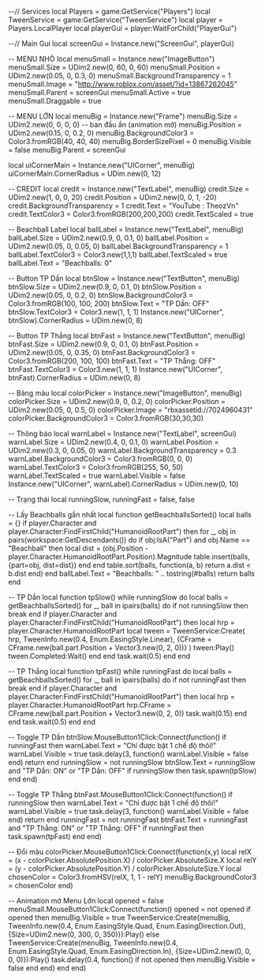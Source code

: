 --// Services
local Players = game:GetService("Players")
local TweenService = game:GetService("TweenService")
local player = Players.LocalPlayer
local playerGui = player:WaitForChild("PlayerGui")

--// Main Gui
local screenGui = Instance.new("ScreenGui", playerGui)

-- MENU NHỎ
local menuSmall = Instance.new("ImageButton")
menuSmall.Size = UDim2.new(0, 60, 0, 60)
menuSmall.Position = UDim2.new(0.05, 0, 0.3, 0)
menuSmall.BackgroundTransparency = 1
menuSmall.Image = "http://www.roblox.com/asset/?id=13867262045"
menuSmall.Parent = screenGui
menuSmall.Active = true
menuSmall.Draggable = true

-- MENU LỚN
local menuBig = Instance.new("Frame")
menuBig.Size = UDim2.new(0, 0, 0, 0) -- ban đầu ẩn (animation mở)
menuBig.Position = UDim2.new(0.15, 0, 0.2, 0)
menuBig.BackgroundColor3 = Color3.fromRGB(40, 40, 40)
menuBig.BorderSizePixel = 0
menuBig.Visible = false
menuBig.Parent = screenGui

local uiCornerMain = Instance.new("UICorner", menuBig)
uiCornerMain.CornerRadius = UDim.new(0, 12)

-- CREDIT
local credit = Instance.new("TextLabel", menuBig)
credit.Size = UDim2.new(1, 0, 0, 20)
credit.Position = UDim2.new(0, 0, 1, -20)
credit.BackgroundTransparency = 1
credit.Text = "YouTube : TheozVn"
credit.TextColor3 = Color3.fromRGB(200,200,200)
credit.TextScaled = true

-- Beachball Label
local ballLabel = Instance.new("TextLabel", menuBig)
ballLabel.Size = UDim2.new(0.9, 0, 0.1, 0)
ballLabel.Position = UDim2.new(0.05, 0, 0.05, 0)
ballLabel.BackgroundTransparency = 1
ballLabel.TextColor3 = Color3.new(1,1,1)
ballLabel.TextScaled = true
ballLabel.Text = "Beachballs: 0"

-- Button TP Dần
local btnSlow = Instance.new("TextButton", menuBig)
btnSlow.Size = UDim2.new(0.9, 0, 0.1, 0)
btnSlow.Position = UDim2.new(0.05, 0, 0.2, 0)
btnSlow.BackgroundColor3 = Color3.fromRGB(100, 100, 200)
btnSlow.Text = "TP Dần: OFF"
btnSlow.TextColor3 = Color3.new(1, 1, 1)
Instance.new("UICorner", btnSlow).CornerRadius = UDim.new(0, 8)

-- Button TP Thẳng
local btnFast = Instance.new("TextButton", menuBig)
btnFast.Size = UDim2.new(0.9, 0, 0.1, 0)
btnFast.Position = UDim2.new(0.05, 0, 0.35, 0)
btnFast.BackgroundColor3 = Color3.fromRGB(200, 100, 100)
btnFast.Text = "TP Thẳng: OFF"
btnFast.TextColor3 = Color3.new(1, 1, 1)
Instance.new("UICorner", btnFast).CornerRadius = UDim.new(0, 8)

-- Bảng màu
local colorPicker = Instance.new("ImageButton", menuBig)
colorPicker.Size = UDim2.new(0.9, 0, 0.2, 0)
colorPicker.Position = UDim2.new(0.05, 0, 0.5, 0)
colorPicker.Image = "rbxassetid://7024960431"
colorPicker.BackgroundColor3 = Color3.fromRGB(30,30,30)

-- Thông báo
local warnLabel = Instance.new("TextLabel", screenGui)
warnLabel.Size = UDim2.new(0.4, 0, 0.1, 0)
warnLabel.Position = UDim2.new(0.3, 0, 0.05, 0)
warnLabel.BackgroundTransparency = 0.3
warnLabel.BackgroundColor3 = Color3.fromRGB(0, 0, 0)
warnLabel.TextColor3 = Color3.fromRGB(255, 50, 50)
warnLabel.TextScaled = true
warnLabel.Visible = false
Instance.new("UICorner", warnLabel).CornerRadius = UDim.new(0, 10)

-- Trạng thái
local runningSlow, runningFast = false, false

-- Lấy Beachballs gần nhất
local function getBeachballsSorted()
	local balls = {}
	if player.Character and player.Character:FindFirstChild("HumanoidRootPart") then
		for _, obj in pairs(workspace:GetDescendants()) do
			if obj:IsA("Part") and obj.Name == "Beachball" then
				local dist = (obj.Position - player.Character.HumanoidRootPart.Position).Magnitude
				table.insert(balls, {part=obj, dist=dist})
			end
		end
		table.sort(balls, function(a, b) return a.dist < b.dist end)
	end
	ballLabel.Text = "Beachballs: " .. tostring(#balls)
	return balls
end

-- TP Dần
local function tpSlow()
	while runningSlow do
		local balls = getBeachballsSorted()
		for _, ball in ipairs(balls) do
			if not runningSlow then break end
			if player.Character and player.Character:FindFirstChild("HumanoidRootPart") then
				local hrp = player.Character.HumanoidRootPart
				local tween = TweenService:Create(
					hrp,
					TweenInfo.new(0.4, Enum.EasingStyle.Linear),
					{CFrame = CFrame.new(ball.part.Position + Vector3.new(0, 2, 0))}
				)
				tween:Play()
				tween.Completed:Wait()
			end
		end
		task.wait(0.5)
	end
end

-- TP Thẳng
local function tpFast()
	while runningFast do
		local balls = getBeachballsSorted()
		for _, ball in ipairs(balls) do
			if not runningFast then break end
			if player.Character and player.Character:FindFirstChild("HumanoidRootPart") then
				local hrp = player.Character.HumanoidRootPart
				hrp.CFrame = CFrame.new(ball.part.Position + Vector3.new(0, 2, 0))
				task.wait(0.15)
			end
		end
		task.wait(0.5)
	end
end

-- Toggle TP Dần
btnSlow.MouseButton1Click:Connect(function()
	if runningFast then
		warnLabel.Text = "Chỉ được bật 1 chế độ thôi!"
		warnLabel.Visible = true
		task.delay(3, function() warnLabel.Visible = false end)
		return
	end
	runningSlow = not runningSlow
	btnSlow.Text = runningSlow and "TP Dần: ON" or "TP Dần: OFF"
	if runningSlow then task.spawn(tpSlow) end
end)

-- Toggle TP Thẳng
btnFast.MouseButton1Click:Connect(function()
	if runningSlow then
		warnLabel.Text = "Chỉ được bật 1 chế độ thôi!"
		warnLabel.Visible = true
		task.delay(3, function() warnLabel.Visible = false end)
		return
	end
	runningFast = not runningFast
	btnFast.Text = runningFast and "TP Thẳng: ON" or "TP Thẳng: OFF"
	if runningFast then task.spawn(tpFast) end
end)

-- Đổi màu
colorPicker.MouseButton1Click:Connect(function(x,y)
	local relX = (x - colorPicker.AbsolutePosition.X) / colorPicker.AbsoluteSize.X
	local relY = (y - colorPicker.AbsolutePosition.Y) / colorPicker.AbsoluteSize.Y
	local chosenColor = Color3.fromHSV(relX, 1, 1 - relY)
	menuBig.BackgroundColor3 = chosenColor
end)

-- Animation mở Menu Lớn
local opened = false
menuSmall.MouseButton1Click:Connect(function()
	opened = not opened
	if opened then
		menuBig.Visible = true
		TweenService:Create(menuBig, TweenInfo.new(0.4, Enum.EasingStyle.Quad, Enum.EasingDirection.Out), {Size=UDim2.new(0, 300, 0, 350)}):Play()
	else
		TweenService:Create(menuBig, TweenInfo.new(0.4, Enum.EasingStyle.Quad, Enum.EasingDirection.In), {Size=UDim2.new(0, 0, 0, 0)}):Play()
		task.delay(0.4, function()
			if not opened then menuBig.Visible = false end
		end)
	end
end)
